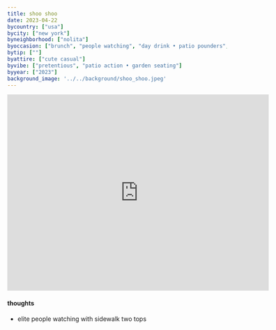 ```yaml
---
title: shoo shoo
date: 2023-04-22
bycountry: ["usa"]
bycity: ["new york"]
byneighborhood: ["nolita"]
byoccasion: ["brunch", "people watching", "day drink • patio pounders", "walk-in • last minute"]
bytip: [""]
byattire: ["cute casual"]
byvibe: ["pretentious", "patio action • garden seating"]
byyear: ["2023"]
background_image: '../../background/shoo_shoo.jpeg'
---
```


<iframe src="https://www.google.com/maps/embed?pb=!1m18!1m12!1m3!1d3023.9073049896137!2d-73.99882972365135!3d40.72005703712191!2m3!1f0!2f0!3f0!3m2!1i1024!2i768!4f13.1!3m3!1m2!1s0x89c259e6412c1263%3A0xf03471ada5780d6b!2sShoo%20Shoo!5e0!3m2!1sen!2sus!4v1727406076055!5m2!1sen!2sus" width="600" height="450" style="border:0;" allowfullscreen="" loading="lazy" referrerpolicy="no-referrer-when-downgrade"></iframe>

#### thoughts
* elite people watching with sidewalk two tops

